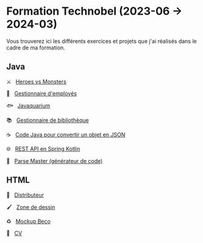 # Formation Technobel (2023-06 → 2024-03)

Vous trouverez ici les différents exercices et projets que j'ai réalisés dans le cadre de ma formation.

## Java

⚔️ &nbsp; [Heroes vs Monsters](https://github.com/NathanGeisbusch/formation-technobel/tree/heroes_vs_monsters)

💼 &nbsp; [Gestionnaire d'employés](https://github.com/NathanGeisbusch/formation-technobel/tree/employees)

🐟 &nbsp; [Javaquarium](https://github.com/NathanGeisbusch/formation-technobel/tree/aquarium)

📚 &nbsp; [Gestionnaire de bibliothèque](https://github.com/NathanGeisbusch/formation-technobel/tree/bibliotheque)

☕ &nbsp; [Code Java pour convertir un objet en JSON](https://github.com/NathanGeisbusch/formation-technobel/tree/json)

🌐 &nbsp; [REST API en Spring Kotlin](https://github.com/NathanGeisbusch/formation-technobel/tree/playzone-backend)

📄 &nbsp; [Parse Master (générateur de code)](https://github.com/NathanGeisbusch/formation-technobel/tree/parse-master)

## HTML

🍬 &nbsp; [Distributeur](https://github.com/NathanGeisbusch/formation-technobel/tree/distributeur)

🖌️ &nbsp; [Zone de dessin](https://github.com/NathanGeisbusch/formation-technobel/tree/drawing-canvas)

♻️ &nbsp; [Mockup Beco](https://github.com/NathanGeisbusch/formation-technobel/tree/mockup-beco)

🪪 &nbsp; [CV](https://github.com/NathanGeisbusch/formation-technobel/tree/cv)
